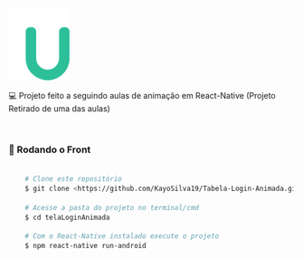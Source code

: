 


<img id="logo" src="./src/assets/logo.png" alt="Logo Do Projeto">
</br>
<p aling="center"> 💻 Projeto feito a seguindo aulas de animação em React-Native (Projeto Retirado de uma das aulas)</p>

</br>

### 🎲 Rodando o Front 

```bash

    # Clone este repositório  
    $ git clone <https://github.com/KayoSilva19/Tabela-Login-Animada.git>

    # Acesse a pasta do projeto no terminal/cmd
    $ cd telaLoginAnimada

    # Com o React-Native instalado execute o projeto
    $ npm react-native run-android

```

